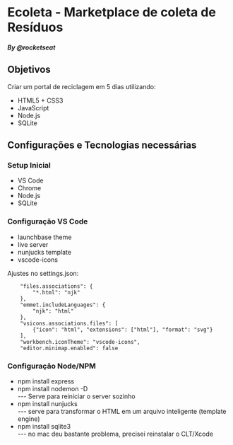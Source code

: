 #  Ecoleta - Marketplace de coleta de Resíduos
##### By @rocketseat

## Objetivos

Criar um portal de reciclagem em 5 dias utilizando:
- HTML5 + CSS3
- JavaScript
- Node.js
- SQLite

## Configurações e Tecnologias necessárias

### Setup Inicial

- VS Code
- Chrome
- Node.js
- SQLite

### Configuração VS Code

- launchbase theme
- live server
- nunjucks template 
- vscode-icons

Ajustes no settings.json:

        "files.associations": {
            "*.html": "njk"
        },
        "emmet.includeLanguages": {
            "njk": "html"
        },
        "vsicons.associations.files": [
            {"icon": "html", "extensions": ["html"], "format": "svg"}
        ],
        "workbench.iconTheme": "vscode-icons",
        "editor.minimap.enabled": false

### Configuração Node/NPM

- npm install express
- npm install nodemon -D    
--- Serve para reiniciar o server sozinho
- npm install nunjucks  
--- serve para transformar o HTML em um arquivo inteligente (template engine)
- npm install sqlite3   
--- no mac deu bastante problema, precisei reinstalar o CLT/Xcode